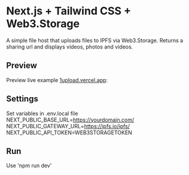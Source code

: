 # Next.js + Tailwind CSS + Web3.Storage

A simple file host that uploads files to IPFS via Web3.Storage. Returns a sharing url and displays videos, photos and videos.

## Preview

Preview live example [1upload.vercel.app](https://1upload.vercel.app/):

## Settings

Set variables in .env.local file
NEXT_PUBLIC_BASE_URL=https://yourdomain.com/
NEXT_PUBLIC_GATEWAY_URL=https://ipfs.io/ipfs/
NEXT_PUBLIC_API_TOKEN=WEB3STORAGETOKEN

## Run

Use 'npm run dev'

